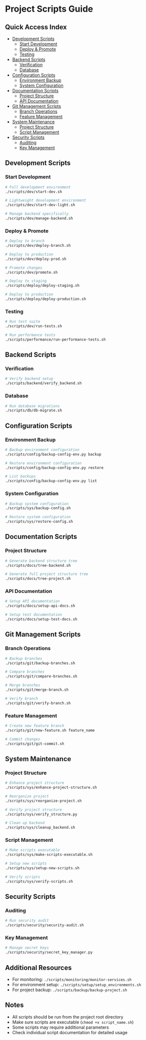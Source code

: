 # Project Scripts Guide

## Quick Access Index
- [Development Scripts](#development-scripts)
  - [Start Development](#start-development)
  - [Deploy & Promote](#deploy--promote)
  - [Testing](#testing)
- [Backend Scripts](#backend-scripts)
  - [Verification](#verification)
  - [Database](#database)
- [Configuration Scripts](#configuration-scripts)
  - [Environment Backup](#environment-backup)
  - [System Configuration](#system-configuration)
- [Documentation Scripts](#documentation-scripts)
  - [Project Structure](#project-structure)
  - [API Documentation](#api-documentation)
- [Git Management Scripts](#git-management-scripts)
  - [Branch Operations](#branch-operations)
  - [Feature Management](#feature-management)
- [System Maintenance](#system-maintenance)
  - [Project Structure](#project-structure)
  - [Script Management](#script-management)
- [Security Scripts](#security-scripts)
  - [Auditing](#auditing)
  - [Key Management](#key-management)

## Development Scripts

### Start Development
```bash
# Full development environment
./scripts/dev/start-dev.sh

# Lightweight development environment
./scripts/dev/start-dev-light.sh

# Manage backend specifically
./scripts/dev/manage-backend.sh
```

### Deploy & Promote
```bash
# Deploy to branch
./scripts/dev/deploy-branch.sh

# Deploy to production
./scripts/dev/deploy-prod.sh

# Promote changes
./scripts/dev/promote.sh

# Deploy to staging
./scripts/deploy/deploy-staging.sh

# Deploy to production
./scripts/deploy/deploy-production.sh
```

### Testing
```bash
# Run test suite
./scripts/dev/run-tests.sh

# Run performance tests
./scripts/performance/run-performance-tests.sh
```

## Backend Scripts

### Verification
```bash
# Verify backend setup
./scripts/backend/verify_backend.sh
```

### Database
```bash
# Run database migrations
./scripts/db/db-migrate.sh
```

## Configuration Scripts

### Environment Backup
```bash
# Backup environment configuration
./scripts/config/backup-config-env.py backup

# Restore environment configuration
./scripts/config/backup-config-env.py restore

# List backups
./scripts/config/backup-config-env.py list
```

### System Configuration
```bash
# Backup system configuration
./scripts/sys/backup-config.sh

# Restore system configuration
./scripts/sys/restore-config.sh
```

## Documentation Scripts

### Project Structure
```bash
# Generate backend structure tree
./scripts/docs/tree-backend.sh

# Generate full project structure tree
./scripts/docs/tree-project.sh
```

### API Documentation
```bash
# Setup API documentation
./scripts/docs/setup-api-docs.sh

# Setup test documentation
./scripts/docs/setup-test-docs.sh
```

## Git Management Scripts

### Branch Operations
```bash
# Backup branches
./scripts/git/backup-branches.sh

# Compare branches
./scripts/git/compare-branches.sh

# Merge branches
./scripts/git/merge-branch.sh

# Verify branch
./scripts/git/verify-branch.sh
```

### Feature Management
```bash
# Create new feature branch
./scripts/git/new-feature.sh feature_name

# Commit changes
./scripts/git/git-commit.sh
```

## System Maintenance

### Project Structure
```bash
# Enhance project structure
./scripts/sys/enhance-project-structure.sh

# Reorganize project
./scripts/sys/reorganize-project.sh

# Verify project structure
./scripts/sys/verify_structure.py

# Clean up backend
./scripts/sys/cleanup_backend.sh
```

### Script Management
```bash
# Make scripts executable
./scripts/sys/make-scripts-executable.sh

# Setup new scripts
./scripts/sys/setup-new-scripts.sh

# Verify scripts
./scripts/sys/verify-scripts.sh
```

## Security Scripts

### Auditing
```bash
# Run security audit
./scripts/security/security-audit.sh
```

### Key Management
```bash
# Manage secret keys
./scripts/security/secret_key_manager.py
```

## Additional Resources
- For monitoring: `./scripts/monitoring/monitor-services.sh`
- For environment setup: `./scripts/setup/setup_environments.sh`
- For project backup: `./scripts/backup/backup-project.sh`

## Notes
- All scripts should be run from the project root directory
- Make sure scripts are executable (`chmod +x script_name.sh`)
- Some scripts may require additional parameters
- Check individual script documentation for detailed usage 
